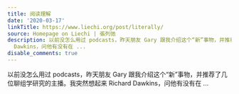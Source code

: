 ```yaml
---
title: 阅读理解
date: '2020-03-17'
linkTitle: https://www.liechi.org/post/literally/
source: Homepage on Liechi | 張列弛
description: 以前没怎么用过 podcasts，昨天朋友 Gary 跟我介绍这个“新”事物，并推荐了几位聊组学研究的主播。我突然想起来 Richard
  Dawkins，问他有没有在 ...
disable_comments: true
---
```

以前没怎么用过 podcasts，昨天朋友 Gary 跟我介绍这个“新”事物，并推荐了几位聊组学研究的主播。我突然想起来 Richard Dawkins，问他有没有在 ...